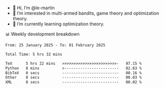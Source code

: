 - 👋 Hi, I’m @le-martin
- 👀 I’m interested in multi-armed bandits, game theory and optimization theory.
- 🌱 I’m currently learning optimization theory.
<!---- 💞️ I’m looking to collaborate on ...
- 📫 How to reach me ...-->

<!---
Tutorial for using WakaTime stats in GitHub profile: https://github.com/athul/waka-readme
-->

📊 Weekly development breakdown
<!--START_SECTION:waka-->

```txt
From: 25 January 2025 - To: 01 February 2025

Total Time: 5 hrs 32 mins

TeX      5 hrs 22 mins   >>>>>>>>>>>>>>>>>>>>>>>>-   97.15 %
Python   8 mins          >------------------------   02.63 %
BibTeX   0 secs          -------------------------   00.16 %
Other    0 secs          -------------------------   00.03 %
XML      0 secs          -------------------------   00.02 %
```

<!--END_SECTION:waka-->

<!---
le-martin/le-martin is a ✨ special ✨ repository because its `README.md` (this file) appears on your GitHub profile.
You can click the Preview link to take a look at your changes.
--->
